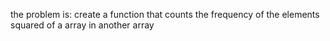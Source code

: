 the problem is: create a function that counts the frequency of the elements squared of a array in another array